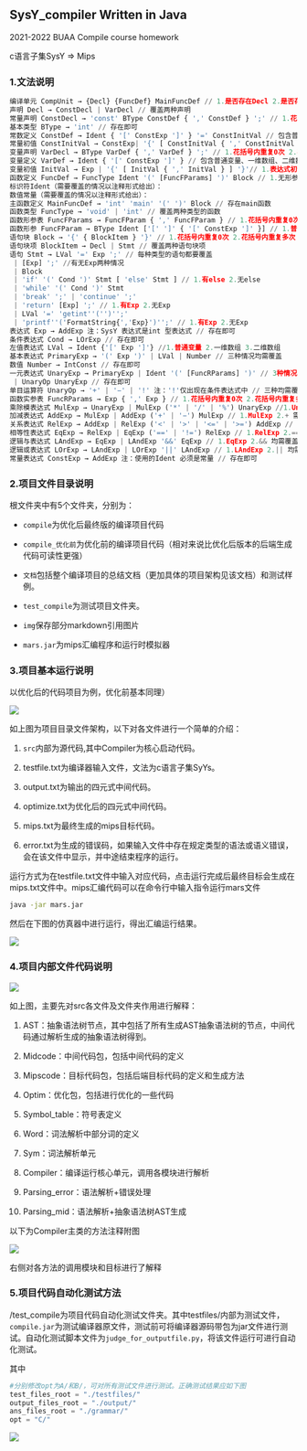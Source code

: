 ## SysY_compiler Written in Java

2021-2022 BUAA Compile course homework

c语言子集SysY    =>    Mips

### 1.文法说明

```python
编译单元 CompUnit → {Decl} {FuncDef} MainFuncDef // 1.是否存在Decl 2.是否存在FuncDef
声明 Decl → ConstDecl | VarDecl // 覆盖两种声明
常量声明 ConstDecl → 'const' BType ConstDef { ',' ConstDef } ';' // 1.花括号内重复0次 2.花括号内重复多次
基本类型 BType → 'int' // 存在即可
常数定义 ConstDef → Ident { '[' ConstExp ']' } '=' ConstInitVal // 包含普通变量、⼀维数组、⼆维数组共三种情况
常量初值 ConstInitVal → ConstExp| '{' [ ConstInitVal { ',' ConstInitVal } ] '}' // 1.常表达式初值 2.⼀维数组初值3.⼆维数组初值
变量声明 VarDecl → BType VarDef { ',' VarDef } ';' // 1.花括号内重复0次 2.花括号内重复多次
变量定义 VarDef → Ident { '[' ConstExp ']' } // 包含普通变量、⼀维数组、⼆维数组定义| Ident { '[' ConstExp ']' } '=' InitVal
变量初值 InitVal → Exp | '{' [ InitVal { ',' InitVal } ] '}'// 1.表达式初值 2.⼀维数组初值 3.⼆维数组初值
函数定义 FuncDef → FuncType Ident '(' [FuncFParams] ')' Block // 1.⽆形参 2.有形参
标识符Ident（需要覆盖的情况以注释形式给出）：
数值常量（需要覆盖的情况以注释形式给出）：
主函数定义 MainFuncDef → 'int' 'main' '(' ')' Block // 存在main函数
函数类型 FuncType → 'void' | 'int' // 覆盖两种类型的函数
函数形参表 FuncFParams → FuncFParam { ',' FuncFParam } // 1.花括号内重复0次 2.花括号内重复多次
函数形参 FuncFParam → BType Ident ['[' ']' { '[' ConstExp ']' }] // 1.普通变量2.⼀维数组变量 3.⼆维数组变量
语句块 Block → '{' { BlockItem } '}' // 1.花括号内重复0次 2.花括号内重复多次
语句块项 BlockItem → Decl | Stmt // 覆盖两种语句块项
语句 Stmt → LVal '=' Exp ';' // 每种类型的语句都要覆盖
 | [Exp] ';' //有⽆Exp两种情况
 | Block
 | 'if' '(' Cond ')' Stmt [ 'else' Stmt ] // 1.有else 2.⽆else
 | 'while' '(' Cond ')' Stmt
 | 'break' ';' | 'continue' ';'
 | 'return' [Exp] ';' // 1.有Exp 2.⽆Exp
 | LVal '=' 'getint''('')'';'
 | 'printf''('FormatString{','Exp}')'';' // 1.有Exp 2.⽆Exp
表达式 Exp → AddExp 注：SysY 表达式是int 型表达式 // 存在即可
条件表达式 Cond → LOrExp // 存在即可
左值表达式 LVal → Ident {'[' Exp ']'} //1.普通变量 2.⼀维数组 3.⼆维数组
基本表达式 PrimaryExp → '(' Exp ')' | LVal | Number // 三种情况均需覆盖
数值 Number → IntConst // 存在即可
⼀元表达式 UnaryExp → PrimaryExp | Ident '(' [FuncRParams] ')' // 3种情况均需覆盖,函数调⽤也需要覆盖FuncRParams的不同情况
 | UnaryOp UnaryExp // 存在即可
单⽬运算符 UnaryOp → '+' | '−' | '!' 注：'!'仅出现在条件表达式中 // 三种均需覆盖
函数实参表 FuncRParams → Exp { ',' Exp } // 1.花括号内重复0次 2.花括号内重复多次 3.Exp需要覆盖数组传参和部分数组传参
乘除模表达式 MulExp → UnaryExp | MulExp ('*' | '/' | '%') UnaryExp //1.UnaryExp 2.* 3./ 4.% 均需覆盖
加减表达式 AddExp → MulExp | AddExp ('+' | '−') MulExp // 1.MulExp 2.+ 需覆盖 3.-需覆盖
关系表达式 RelExp → AddExp | RelExp ('<' | '>' | '<=' | '>=') AddExp // 1.AddExp2.< 3.> 4.<= 5.>= 均需覆盖
相等性表达式 EqExp → RelExp | EqExp ('==' | '!=') RelExp // 1.RelExp 2.== 3.!=均需覆盖
逻辑与表达式 LAndExp → EqExp | LAndExp '&&' EqExp // 1.EqExp 2.&& 均需覆盖
逻辑或表达式 LOrExp → LAndExp | LOrExp '||' LAndExp // 1.LAndExp 2.|| 均需覆盖
常量表达式 ConstExp → AddExp 注：使⽤的Ident 必须是常量 // 存在即可
```

### 2.项目文件目录说明

根文件夹中有5个文件夹，分别为：

* `compile`为优化后最终版的编译项目代码

* `compile_优化前`为优化前的编译项目代码（相对来说比优化后版本的后端生成代码可读性更强）

* `文档`包括整个编译项目的总结文档（更加具体的项目架构见该文档）和测试样例。

* `test_compile`为测试项目文件夹。

* `img`保存部分markdown引用图片

* `mars.jar`为mips汇编程序和运行时模拟器

### 3.项目基本运行说明

以优化后的代码项目为例，优化前基本同理）

![](./img/1.png)

如上图为项目目录文件架构，以下对各文件进行一个简单的介绍：

1. `src`内部为源代码,其中Compiler为核心启动代码。

2. testfile.txt为编译器输入文件，文法为c语言子集SyYs。

3. output.txt为输出的四元式中间代码。

4. optimize.txt为优化后的四元式中间代码。

5. mips.txt为最终生成的mips目标代码。

6. error.txt为生成的错误码，如果输入文件中存在规定类型的语法或语义错误，会在该文件中显示，并中途结束程序的运行。

运行方式为在testfile.txt文件中输入对应代码，点击运行完成后最终目标会生成在mips.txt文件中。mips汇编代码可以在命令行中输入指令运行mars文件

```bash
java -jar mars.jar
```

然后在下图的仿真器中进行运行，得出汇编运行结果。

![](./img/3.png)

### 4.项目内部文件代码说明

![](./img/1.png)

如上图，主要先对src各文件及文件夹作用进行解释：

1. AST：抽象语法树节点，其中包括了所有生成AST抽象语法树的节点，中间代码通过解析生成的抽象语法树得到。

2. Midcode：中间代码包，包括中间代码的定义

3. Mipscode：目标代码包，包括后端目标代码的定义和生成方法

4. Optim：优化包，包括进行优化的一些代码

5. Symbol_table：符号表定义

6. Word：词法解析中部分词的定义

7. Sym：词法解析单元

8. Compiler：编译运行核心单元，调用各模块进行解析

9. Parsing_error：语法解析+错误处理

10. Parsing_mid：语法解析+抽象语法树AST生成

以下为Compiler主类的方法注释附图

![](./img/2.png)

右侧对各方法的调用模块和目标进行了解释

### 5.项目代码自动化测试方法

/test_compile为项目代码自动化测试文件夹。其中testfiles/内部为测试文件，`compile.jar`为测试编译器原文件，测试前可将编译器源码带包为jar文件进行测试。自动化测试脚本文件为`judge_for_outputfile.py`，将该文件运行可进行自动化测试。

其中

```python
#分别修改opt为A/和B/，可对所有测试文件进行测试。正确测试结果应如下图
test_files_root = "./testfiles/"
output_files_root = "./output/"
ans_files_root = "./grammar/"
opt = "C/"
```

![](./img/4.png)
